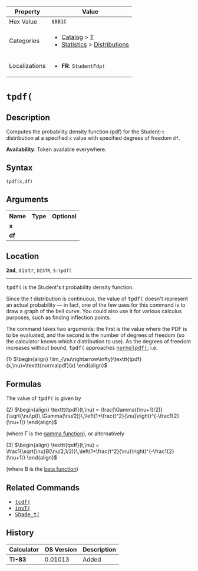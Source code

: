 | Property      | Value |
|---------------|-------|
| Hex Value     | `$BB1C`|
| Categories    | <ul><li>[Catalog](<../categories/Catalog.md>) > [T](<../categories/Catalog.md#T>)</li><li>[Statistics](<../categories/Statistics.md>) > [Distributions](<../categories/Statistics.md#Distributions>)</li></ul> |
| Localizations | <ul><li><b>FR</b>: `StudentFdp(`</li></ul> |

# `tpdf(`

## Description
Computes the probability density function (pdf) for the Student-`t` distribution at a specified `x` value with specified degrees of freedom `df`.


<b>Availability</b>: Token available everywhere.

## Syntax
`tpdf(x,df)`

## Arguments
<table>
<tr><th>Name</th><th>Type</th><th>Optional</th></tr>

<tr><td><b>x</b></td><td></td><td></td></tr>

<tr><td><b>df</b></td><td></td><td></td></tr>

</table>

## Location
<tt><kbd><b>2nd</b></kbd></tt>, <kbd>distr</kbd>, `DISTR`, `5:tpdf(`
<hr>

<tt>tpdf(</tt> is the Student's _t_ probability density function.

Since the _t_ distribution is continuous, the value of <tt>tpdf(</tt> doesn't represent an actual probability — in fact, one of the few uses for this command is to draw a graph of the bell curve. You could also use it for various calculus purposes, such as finding inflection points.

The command takes two arguments: the first is the value where the PDF is to be evaluated, and the second is the number of degrees of freedom (so the calculator knows which _t_ distribution to use). As the degrees of freedom increases without bound, <tt>tpdf(</tt> approaches <tt><a href="/normalpdf">normalpdf(</a></tt>; i.e.

(1) $`\begin{align} \lim_{\nu\rightarrow\infty}\texttt{tpdf}(x,\nu)=\texttt{normalpdf}(x) \end{align}`$ 

## Formulas

The value of <tt>tpdf(</tt> is given by

(2) $`\begin{align} \texttt{tpdf}(t,\nu) = \frac{\Gamma((\nu+1)/2)}{\sqrt{\nu\pi}\,\Gamma(\nu/2)}\,\left(1+\frac{t^2}{\nu}\right)^{-\frac1{2}(\nu+1)} \end{align}`$ 

(where Γ is the [gamma function](http://en.wikipedia.org/wiki/Gamma_function)), or alternatively

(3) $`\begin{align} \texttt{tpdf}(t,\nu) = \frac1{\sqrt{\nu}B(\nu/2,1/2)}\,\left(1+\frac{t^2}{\nu}\right)^{-\frac1{2}(\nu+1)} \end{align}`$ 

(where B is the [beta function](http://en.wikipedia.org/wiki/Beta_function))

## Related Commands

*   <tt><a href="/tcdf">tcdf(</a></tt>
*   <tt><a href="/invt">invT(</a></tt>
*   <tt><a href="/shade-t">Shade_t(</a></tt>

## History
| Calculator | OS Version | Description |
|------------|------------|-------------|
| <b>TI-83</b> | 0.01013 | Added |


